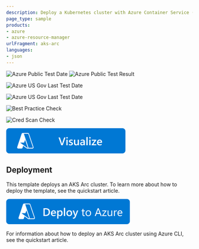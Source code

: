 ```yaml
---
description: Deploy a Kubernetes cluster with Azure Container Service (AKS), enabled by Azure Arc
page_type: sample
products:
- azure
- azure-resource-manager
urlFragment: aks-arc
languages:
- json
---
```


![Azure Public Test Date](https://azurequickstartsservice.blob.core.windows.net/badges/quickstarts/microsoft.kubernetes/aks-arc/PublicLastTestDate.svg)
![Azure Public Test Result](https://azurequickstartsservice.blob.core.windows.net/badges/quickstarts/microsoft.kubernetes/aks-arc/PublicDeployment.svg)

![Azure US Gov Last Test Date](https://azurequickstartsservice.blob.core.windows.net/badges/quickstarts/microsoft.kubernetes/aks-arc/FairfaxLastTestDate.svg)

![Azure US Gov Last Test Date](https://azurequickstartsservice.blob.core.windows.net/badges/quickstarts/microsoft.kubernetes/aks-arc/FairfaxDeployment.svg)


![Best Practice Check](https://azurequickstartsservice.blob.core.windows.net/badges/quickstarts/microsoft.kubernetes/aks-arc/BestPracticeResult.svg)

![Cred Scan Check](https://azurequickstartsservice.blob.core.windows.net/badges/quickstarts/microsoft.kubernetes/aks-arc/CredScanResult.svg)

![Bicep Version](https://raw.githubusercontent.com/Azure/azure-quickstart-templates/master/1-CONTRIBUTION-GUIDE/images/visualizebutton.svg?sanitize=true)



## Deployment
This template deploys an AKS Arc cluster. To learn more about how to deploy the template, see the quickstart article.

[![Deploy To Azure](https://raw.githubusercontent.com/Azure/azure-quickstart-templates/master/1-CONTRIBUTION-GUIDE/images/deploytoazure.svg?sanitize=true)](azuredeploy.json)

For information about how to deploy an AKS Arc cluster using Azure CLI, see the quickstart article.
